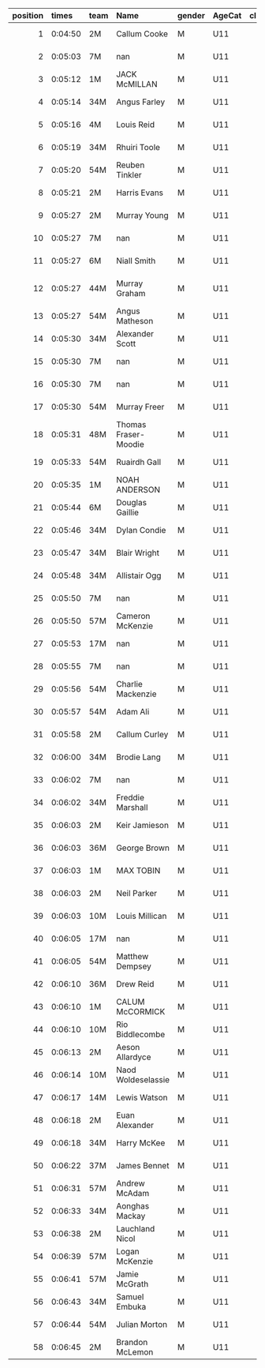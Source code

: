 |   position | times   | team   | Name                 | gender   | AgeCat   |   clubnumber | Club name            | Website                               |
|-----------:|:--------|:-------|:---------------------|:---------|:---------|-------------:|:---------------------|:--------------------------------------|
|          1 | 0:04:50 | 2M     | Callum Cooke         | M        | U11      |            2 | Kilmarnock H&AC      | http://www.kilmarnockharriers.com/    |
|          2 | 0:05:03 | 7M     | nan                  | M        | U11      |            7 | Giffnock North AC    | https://www.giffnocknorth.co.uk/      |
|          3 | 0:05:12 | 1M     | JACK McMILLAN        | M        | U11      |            1 | East Kilbride AC     | http://www.ekac.org.uk/               |
|          4 | 0:05:14 | 34M    | Angus Farley         | M        | U11      |           34 | Kilbarchan AAC       | https://kilbarchanaac.org.uk/         |
|          5 | 0:05:16 | 4M     | Louis Reid           | M        | U11      |            4 | Inverclyde AC        | https://www.inverclydeac.org/         |
|          6 | 0:05:19 | 34M    | Rhuiri Toole         | M        | U11      |           34 | Kilbarchan AAC       | https://kilbarchanaac.org.uk/         |
|          7 | 0:05:20 | 54M    | Reuben Tinkler       | M        | U11      |           54 | VP-Glasgow           | https://www.vp-glasgow.com            |
|          8 | 0:05:21 | 2M     | Harris Evans         | M        | U11      |            2 | Kilmarnock H&AC      | http://www.kilmarnockharriers.com/    |
|          9 | 0:05:27 | 2M     | Murray Young         | M        | U11      |            2 | Kilmarnock H&AC      | http://www.kilmarnockharriers.com/    |
|         10 | 0:05:27 | 7M     | nan                  | M        | U11      |            7 | Giffnock North AC    | https://www.giffnocknorth.co.uk/      |
|         11 | 0:05:27 | 6M     | Niall Smith          | M        | U11      |            6 | Cambuslang Harriers  | https://cambuslangharriers.org/       |
|         12 | 0:05:27 | 44M    | Murray Graham        | M        | U11      |           44 | North Ayrshire AAC   | https://naathletics.co.uk/            |
|         13 | 0:05:27 | 54M    | Angus Matheson       | M        | U11      |           54 | VP-Glasgow           | https://www.vp-glasgow.com            |
|         14 | 0:05:30 | 34M    | Alexander Scott      | M        | U11      |           34 | Kilbarchan AAC       | https://kilbarchanaac.org.uk/         |
|         15 | 0:05:30 | 7M     | nan                  | M        | U11      |            7 | Giffnock North AC    | https://www.giffnocknorth.co.uk/      |
|         16 | 0:05:30 | 7M     | nan                  | M        | U11      |            7 | Giffnock North AC    | https://www.giffnocknorth.co.uk/      |
|         17 | 0:05:30 | 54M    | Murray Freer         | M        | U11      |           54 | VP-Glasgow           | https://www.vp-glasgow.com            |
|         18 | 0:05:31 | 48M    | Thomas Fraser-Moodie | M        | U11      |           48 | Springburn Harriers  | https://www.springburnharriers.co.uk/ |
|         19 | 0:05:33 | 54M    | Ruairdh Gall         | M        | U11      |           54 | VP-Glasgow           | https://www.vp-glasgow.com            |
|         20 | 0:05:35 | 1M     | NOAH ANDERSON        | M        | U11      |            1 | East Kilbride AC     | http://www.ekac.org.uk/               |
|         21 | 0:05:44 | 6M     | Douglas Gaillie      | M        | U11      |            6 | Cambuslang Harriers  | https://cambuslangharriers.org/       |
|         22 | 0:05:46 | 34M    | Dylan Condie         | M        | U11      |           34 | Kilbarchan AAC       | https://kilbarchanaac.org.uk/         |
|         23 | 0:05:47 | 34M    | Blair Wright         | M        | U11      |           34 | Kilbarchan AAC       | https://kilbarchanaac.org.uk/         |
|         24 | 0:05:48 | 34M    | Allistair Ogg        | M        | U11      |           34 | Kilbarchan AAC       | https://kilbarchanaac.org.uk/         |
|         25 | 0:05:50 | 7M     | nan                  | M        | U11      |            7 | Giffnock North AC    | https://www.giffnocknorth.co.uk/      |
|         26 | 0:05:50 | 57M    | Cameron McKenzie     | M        | U11      |           57 | Whitemoss AAC        | https://whitemossaac.co.uk/           |
|         27 | 0:05:53 | 17M    | nan                  | M        | U11      |           17 | Calderglen Harriers  | http://www.calderglenharriers.org.uk/ |
|         28 | 0:05:55 | 7M     | nan                  | M        | U11      |            7 | Giffnock North AC    | https://www.giffnocknorth.co.uk/      |
|         29 | 0:05:56 | 54M    | Charlie Mackenzie    | M        | U11      |           54 | VP-Glasgow           | https://www.vp-glasgow.com            |
|         30 | 0:05:57 | 54M    | Adam Ali             | M        | U11      |           54 | VP-Glasgow           | https://www.vp-glasgow.com            |
|         31 | 0:05:58 | 2M     | Callum Curley        | M        | U11      |            2 | Kilmarnock H&AC      | http://www.kilmarnockharriers.com/    |
|         32 | 0:06:00 | 34M    | Brodie Lang          | M        | U11      |           34 | Kilbarchan AAC       | https://kilbarchanaac.org.uk/         |
|         33 | 0:06:02 | 7M     | nan                  | M        | U11      |            7 | Giffnock North AC    | https://www.giffnocknorth.co.uk/      |
|         34 | 0:06:02 | 34M    | Freddie Marshall     | M        | U11      |           34 | Kilbarchan AAC       | https://kilbarchanaac.org.uk/         |
|         35 | 0:06:03 | 2M     | Keir Jamieson        | M        | U11      |            2 | Kilmarnock H&AC      | http://www.kilmarnockharriers.com/    |
|         36 | 0:06:03 | 36M    | George Brown         | M        | U11      |           36 | Larkhall YMCA        | https://www.larkhallymcaharriers.org  |
|         37 | 0:06:03 | 1M     | MAX TOBIN            | M        | U11      |            1 | East Kilbride AC     | http://www.ekac.org.uk/               |
|         38 | 0:06:03 | 2M     | Neil Parker          | M        | U11      |            2 | Kilmarnock H&AC      | http://www.kilmarnockharriers.com/    |
|         39 | 0:06:03 | 10M    | Louis Millican       | M        | U11      |           10 | Shettleston Harriers | http://shettlestonharriers.org.uk/    |
|         40 | 0:06:05 | 17M    | nan                  | M        | U11      |           17 | Calderglen Harriers  | http://www.calderglenharriers.org.uk/ |
|         41 | 0:06:05 | 54M    | Matthew Dempsey      | M        | U11      |           54 | VP-Glasgow           | https://www.vp-glasgow.com            |
|         42 | 0:06:10 | 36M    | Drew Reid            | M        | U11      |           36 | Larkhall YMCA        | https://www.larkhallymcaharriers.org  |
|         43 | 0:06:10 | 1M     | CALUM McCORMICK      | M        | U11      |            1 | East Kilbride AC     | http://www.ekac.org.uk/               |
|         44 | 0:06:10 | 10M    | Rio Biddlecombe      | M        | U11      |           10 | Shettleston Harriers | http://shettlestonharriers.org.uk/    |
|         45 | 0:06:13 | 2M     | Aeson Allardyce      | M        | U11      |            2 | Kilmarnock H&AC      | http://www.kilmarnockharriers.com/    |
|         46 | 0:06:14 | 10M    | Naod Woldeselassie   | M        | U11      |           10 | Shettleston Harriers | http://shettlestonharriers.org.uk/    |
|         47 | 0:06:17 | 14M    | Lewis Watson         | M        | U11      |           14 | Ayr Seaforth AC      | https://www.ayrseaforth.co.uk/        |
|         48 | 0:06:18 | 2M     | Euan Alexander       | M        | U11      |            2 | Kilmarnock H&AC      | http://www.kilmarnockharriers.com/    |
|         49 | 0:06:18 | 34M    | Harry McKee          | M        | U11      |           34 | Kilbarchan AAC       | https://kilbarchanaac.org.uk/         |
|         50 | 0:06:22 | 37M    | James Bennet         | M        | U11      |           37 | Law & District AAC   | http://www.lawaac.co.uk/              |
|         51 | 0:06:31 | 57M    | Andrew McAdam        | M        | U11      |           57 | Whitemoss AAC        | https://whitemossaac.co.uk/           |
|         52 | 0:06:33 | 34M    | Aonghas Mackay       | M        | U11      |           34 | Kilbarchan AAC       | https://kilbarchanaac.org.uk/         |
|         53 | 0:06:38 | 2M     | Lauchland Nicol      | M        | U11      |            2 | Kilmarnock H&AC      | http://www.kilmarnockharriers.com/    |
|         54 | 0:06:39 | 57M    | Logan McKenzie       | M        | U11      |           57 | Whitemoss AAC        | https://whitemossaac.co.uk/           |
|         55 | 0:06:41 | 57M    | Jamie McGrath        | M        | U11      |           57 | Whitemoss AAC        | https://whitemossaac.co.uk/           |
|         56 | 0:06:43 | 34M    | Samuel Embuka        | M        | U11      |           34 | Kilbarchan AAC       | https://kilbarchanaac.org.uk/         |
|         57 | 0:06:44 | 54M    | Julian Morton        | M        | U11      |           54 | VP-Glasgow           | https://www.vp-glasgow.com            |
|         58 | 0:06:45 | 2M     | Brandon McLemon      | M        | U11      |            2 | Kilmarnock H&AC      | http://www.kilmarnockharriers.com/    |